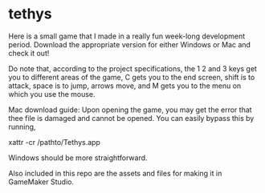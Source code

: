 # tethys
Here is a small game that I made in a really fun week-long development period. Download the appropriate version for either Windows or Mac and check it out!

Do note that, according to the project specifications, the 1 2 and 3 keys get you to different areas of the game, C gets you to the end screen, shift is to attack, space is to jump, arrows move, and M gets you to the menu on which you use the mouse.

Mac download guide: Upon opening the game, you may get the error that thee file is damaged and cannot be opened. You can easily bypass this by running,

xattr -cr /pathto/Tethys.app

Windows should be more straightforward.

Also included in this repo are the assets and files for making it in GameMaker Studio.
